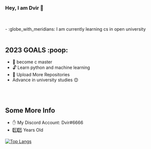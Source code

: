 ### Hey, I am Dvir :wave:
<br />
<br />
- :globe_with_meridians: I am currently learning cs in open university
<br>
<br />
<h2>2023 GOALS :poop:</h2>

- 🤖 become c master
- :unlock: Learn python and machine learning
- :open_file_folder: Upload More Repositories
- Advance in university studies 😊

<br>
<br />
<h2>Some More Info</h2>

- :hand: My Discord Account: Dvir#6666
- :one::seven: Years Old

[![Top Langs](https://github-readme-stats.vercel.app/api/top-langs/?username=DvirCo244)](https://github.com/anuraghazra/github-readme-stats)
